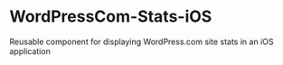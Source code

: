 WordPressCom-Stats-iOS
======================

Reusable component for displaying WordPress.com site stats in an iOS application
